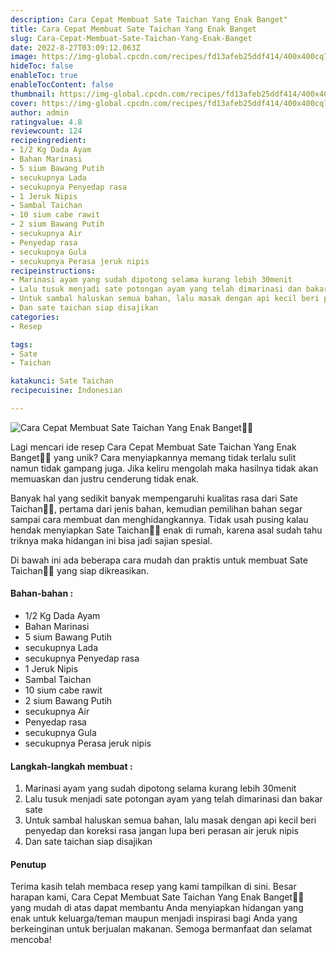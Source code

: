 ```yaml
---
description: Cara Cepat Membuat Sate Taichan Yang Enak Banget"
title: Cara Cepat Membuat Sate Taichan Yang Enak Banget
slug: Cara-Cepat-Membuat-Sate-Taichan-Yang-Enak-Banget
date: 2022-8-27T03:09:12.063Z
image: https://img-global.cpcdn.com/recipes/fd13afeb25ddf414/400x400cq70/photo.jpg
hideToc: false
enableToc: true
enableTocContent: false
thumbnail: https://img-global.cpcdn.com/recipes/fd13afeb25ddf414/400x400cq70/photo.jpg
cover: https://img-global.cpcdn.com/recipes/fd13afeb25ddf414/400x400cq70/photo.jpg
author: admin
ratingvalue: 4.8
reviewcount: 124
recipeingredient:
- 1/2 Kg Dada Ayam
- Bahan Marinasi
- 5 sium Bawang Putih
- secukupnya Lada
- secukupnya Penyedap rasa
- 1 Jeruk Nipis
- Sambal Taichan
- 10 sium cabe rawit
- 2 sium Bawang Putih
- secukupnya Air
- Penyedap rasa
- secukupnya Gula
- secukupnya Perasa jeruk nipis
recipeinstructions:
- Marinasi ayam yang sudah dipotong selama kurang lebih 30menit
- Lalu tusuk menjadi sate potongan ayam yang telah dimarinasi dan bakar sate
- Untuk sambal haluskan semua bahan, lalu masak dengan api kecil beri penyedap dan koreksi rasa jangan lupa beri perasan air jeruk nipis
- Dan sate taichan siap disajikan
categories:
- Resep

tags:
- Sate
- Taichan

katakunci: Sate Taichan
recipecuisine: Indonesian

---
```


![Cara Cepat Membuat Sate Taichan Yang Enak Banget👩‍🍳](https://img-global.cpcdn.com/recipes/fd13afeb25ddf414/400x400cq70/photo.jpg)

Lagi mencari ide resep Cara Cepat Membuat Sate Taichan Yang Enak Banget👩‍🍳 yang unik? Cara menyiapkannya memang tidak terlalu sulit namun tidak gampang juga. Jika keliru mengolah maka hasilnya tidak akan memuaskan dan justru cenderung tidak enak.

Banyak hal yang sedikit banyak mempengaruhi kualitas rasa dari Sate Taichan👩‍🍳, pertama dari jenis bahan, kemudian pemilihan bahan segar sampai cara membuat dan menghidangkannya. Tidak usah pusing kalau hendak menyiapkan Sate Taichan👩‍🍳 enak di rumah, karena asal sudah tahu triknya maka hidangan ini bisa jadi sajian spesial.

Di bawah ini ada beberapa cara mudah dan praktis untuk membuat Sate Taichan👩‍🍳 yang siap dikreasikan.

<!--inarticleads1-->

#### Bahan-bahan :

- 1/2 Kg Dada Ayam
- Bahan Marinasi
- 5 sium Bawang Putih
- secukupnya Lada
- secukupnya Penyedap rasa
- 1 Jeruk Nipis
- Sambal Taichan
- 10 sium cabe rawit
- 2 sium Bawang Putih
- secukupnya Air
- Penyedap rasa
- secukupnya Gula
- secukupnya Perasa jeruk nipis

<!--inarticleads2-->

#### Langkah-langkah membuat :

1. Marinasi ayam yang sudah dipotong selama kurang lebih 30menit
1. Lalu tusuk menjadi sate potongan ayam yang telah dimarinasi dan bakar sate
1. Untuk sambal haluskan semua bahan, lalu masak dengan api kecil beri penyedap dan koreksi rasa jangan lupa beri perasan air jeruk nipis
1. Dan sate taichan siap disajikan

#### Penutup

Terima kasih telah membaca resep yang kami tampilkan di sini. Besar harapan kami, Cara Cepat Membuat Sate Taichan Yang Enak Banget👩‍🍳 yang mudah di atas dapat membantu Anda menyiapkan hidangan yang enak untuk keluarga/teman maupun menjadi inspirasi bagi Anda yang berkeinginan untuk berjualan makanan. Semoga bermanfaat dan selamat mencoba!